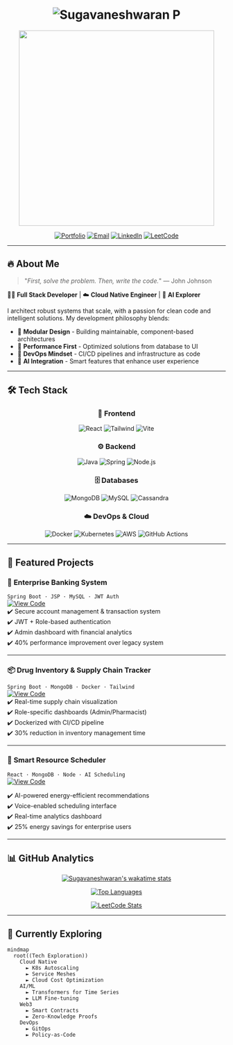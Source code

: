 <h1 align="center">
  <img src="https://readme-typing-svg.demolab.com?font=Fira+Code&weight=600&size=28&duration=2000&pause=500&color=22D3EE&center=true&vCenter=true&width=600&lines=%F0%9F%8C%9F+Sugavaneshwaran+P;Full+Stack+Developer;Cloud+Native+Engineer;AI+Explorer" alt="Sugavaneshwaran P" />
</h1>

<p align="center">
  <img src="https://media.giphy.com/media/v1.Y2lkPTc5MGI3NjExc3VtY2R4eXJ6eWJ1b3V4d3J5cXJ3c3R4b2J3bHZ4eXZ5dGZ4dCZlcD12MV9pbnRlcm5hbF9naWZfYnlfaWQmY3Q9Zw/f3iwJFOVOwuy7K6FFw/giphy.gif" width="450" />
</p>

<div align="center">
  
[![Portfolio](https://img.shields.io/badge/✨_Portfolio-000000?style=for-the-badge&logo=vercel&logoColor=white)](https://sugavaneshwaranp.me)
[![Email](https://img.shields.io/badge/📧_sugavanesh08@gmail.com-D14836?style=for-the-badge&logo=gmail&logoColor=white)](mailto:sugavanesh08@gmail.com)
[![LinkedIn](https://img.shields.io/badge/👔_LinkedIn-0077B5?style=for-the-badge&logo=linkedin&logoColor=white)](https://www.linkedin.com/in/sugavaneshwaranp18/)
[![LeetCode](https://img.shields.io/badge/🧠_LeetCode-FFA116?style=for-the-badge&logo=leetcode&logoColor=black)](https://leetcode.com/u/Sugavaneshwaran_p/)

</div>

---

## 🔥 About Me

> "_First, solve the problem. Then, write the code._" — John Johnson

👨‍💻 **Full Stack Developer** | ☁️ **Cloud Native Engineer** | 🤖 **AI Explorer**

I architect robust systems that scale, with a passion for clean code and intelligent solutions. My development philosophy blends:

- 🧩 **Modular Design** - Building maintainable, component-based architectures
- 🚀 **Performance First** - Optimized solutions from database to UI
- 🔄 **DevOps Mindset** - CI/CD pipelines and infrastructure as code
- 🧠 **AI Integration** - Smart features that enhance user experience

---

## 🛠️ Tech Stack

<div align="center">

### 🎨 Frontend
![React](https://img.shields.io/badge/React-61DAFB?style=for-the-badge&logo=react&logoColor=black)
![Tailwind](https://img.shields.io/badge/Tailwind-06B6D4?style=for-the-badge&logo=tailwindcss&logoColor=white)
![Vite](https://img.shields.io/badge/Vite-646CFF?style=for-the-badge&logo=vite&logoColor=white)

### ⚙️ Backend
![Java](https://img.shields.io/badge/Java-007396?style=for-the-badge&logo=openjdk&logoColor=white)
![Spring](https://img.shields.io/badge/Spring-6DB33F?style=for-the-badge&logo=spring&logoColor=white)
![Node.js](https://img.shields.io/badge/Node.js-339933?style=for-the-badge&logo=nodedotjs&logoColor=white)

### 🗄️ Databases
![MongoDB](https://img.shields.io/badge/MongoDB-47A248?style=for-the-badge&logo=mongodb&logoColor=white)
![MySQL](https://img.shields.io/badge/MySQL-4479A1?style=for-the-badge&logo=mysql&logoColor=white)
![Cassandra](https://img.shields.io/badge/Cassandra-1287B1?style=for-the-badge&logo=apachecassandra&logoColor=white)

### ☁️ DevOps & Cloud
![Docker](https://img.shields.io/badge/Docker-2496ED?style=for-the-badge&logo=docker&logoColor=white)
![Kubernetes](https://img.shields.io/badge/Kubernetes-326CE5?style=for-the-badge&logo=kubernetes&logoColor=white)
![AWS](https://img.shields.io/badge/AWS-232F3E?style=for-the-badge&logo=amazonaws&logoColor=white)
![GitHub Actions](https://img.shields.io/badge/GitHub_Actions-2088FF?style=for-the-badge&logo=githubactions&logoColor=white)

</div>

---

## 🚀 Featured Projects

### 🏦 **Enterprise Banking System**  
`Spring Boot · JSP · MySQL · JWT Auth`  
[![View Code](https://img.shields.io/badge/View_Code-181717?style=for-the-badge&logo=github&logoColor=white)](https://github.com/SugavaneshwaranP/Banking-Application-SpringBoot)  
✔️ Secure account management & transaction system  
✔️ JWT + Role-based authentication  
✔️ Admin dashboard with financial analytics  
✔️ 40% performance improvement over legacy system  

---

### 📦 **Drug Inventory & Supply Chain Tracker**  
`Spring Boot · MongoDB · Docker · Tailwind`  
[![View Code](https://img.shields.io/badge/View_Code-181717?style=for-the-badge&logo=github&logoColor=white)](https://github.com/SugavaneshwaranP/Drug-Inventory)  
✔️ Real-time supply chain visualization  
✔️ Role-specific dashboards (Admin/Pharmacist)  
✔️ Dockerized with CI/CD pipeline  
✔️ 30% reduction in inventory management time  

---

### 🌿 **Smart Resource Scheduler**  
`React · MongoDB · Node · AI Scheduling`  
[![View Code](https://img.shields.io/badge/View_Code-181717?style=for-the-badge&logo=github&logoColor=white)](https://github.com/SugavaneshwaranP/Appliances) 

✔️ AI-powered energy-efficient recommendations  
✔️ Voice-enabled scheduling interface  
✔️ Real-time analytics dashboard  
✔️ 25% energy savings for enterprise users  

---

## 📊 GitHub Analytics

<div align="center">
  
[![Sugavaneshwaran's wakatime stats](https://github-readme-stats.vercel.app/api/wakatime?username=SugavaneshwaranP)](https://github.com/SugavaneshwaranP)

[![Top Languages](https://github-readme-stats.vercel.app/api/top-langs/?username=SugavaneshwaranP&layout=compact&theme=tokyonight&hide_border=true&langs_count=8)](https://github.com/anuraghazra/github-readme-stats)

[![LeetCode Stats](https://leetcard.jacoblin.cool/Sugavaneshwaran_p?theme=dark&font=Fira%20Code&ext=contest)](https://leetcode.com/Sugavaneshwaran_p/)

</div>

---

## 🌱 Currently Exploring

```mermaid
mindmap
  root((Tech Exploration))
    Cloud Native
      ► K8s Autoscaling
      ► Service Meshes
      ► Cloud Cost Optimization
    AI/ML
      ► Transformers for Time Series
      ► LLM Fine-tuning
    Web3
      ► Smart Contracts
      ► Zero-Knowledge Proofs
    DevOps
      ► GitOps
      ► Policy-as-Code
